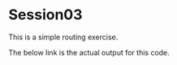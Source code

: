 # Session03

This is a simple routing exercise.


The below link is the actual output for this code.
